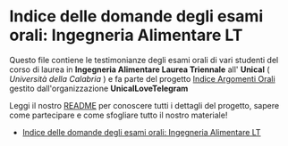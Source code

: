 # Indice delle domande degli esami orali: Ingegneria Alimentare LT

Questo file contiene le testimonianze degli esami orali di vari studenti del corso di laurea in **Ingegneria Alimentare Laurea Triennale** all' **Unical** ( *Università della Calabria* ) e fa parte del progetto [Indice Argomenti Orali](https://github.com/UnicalLoveTelegram/IndiceArgomentiOrale) gestito dall'organizzazione **UnicalLoveTelegram**

Leggi il nostro [README](https://github.com/UnicalLoveTelegram/IndiceArgomentiOrale/blob/main/README.md) per conoscere tutti i dettagli del progetto, sapere come partecipare e come sfogliare tutto il nostro materiale!

- [Indice delle domande degli esami orali: Ingegneria Alimentare LT](#indice-delle-domande-degli-esami-orali-ingegneria-alimentare-lt)